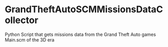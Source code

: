 # GrandTheftAutoSCMMissionsDataCollector
Python Script that gets missions data from the Grand Theft Auto games Main.scm of the 3D era

